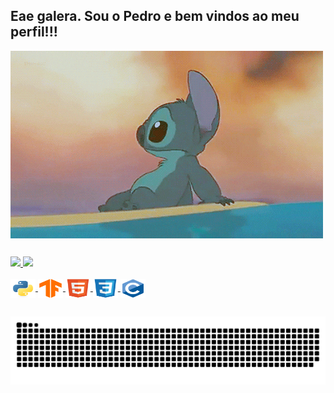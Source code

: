 <div>
  <h2>Eae galera. Sou o Pedro e bem vindos ao meu perfil!!!</h2>

  <img align="center"  src="src/stitch.gif">
</div>

## 

<div>
  <a href="https://github.com/descalzo404">
  <img height="180em" src="https://github-readme-stats.vercel.app/api?username=descalzo404&show_icons=true&theme=dracula&include_all_commits=true&count_private=true"/>
  <img height="180em" src="https://github-readme-stats.vercel.app/api/top-langs/?username=descalzo404&layout=compact&langs_count=7&theme=dracula"/>
</div>
<div style="display: inline_block"><br>
  <img align="center" height="30" width="40" src="https://raw.githubusercontent.com/devicons/devicon/master/icons/python/python-original.svg">
  <img align="center" height="30" width="40" src="https://raw.githubusercontent.com/devicons/devicon/master/icons/tensorflow/tensorflow-original.svg">
  <img align="center" height="30" width="40" src="https://raw.githubusercontent.com/devicons/devicon/master/icons/html5/html5-original.svg">
  <img align="center" height="30" width="40" src="https://raw.githubusercontent.com/devicons/devicon/master/icons/css3/css3-original.svg">
  <img align="center" height="30" width="40" src="https://raw.githubusercontent.com/devicons/devicon/master/icons/c/c-original.svg">
</div>
 
  ##
  
<div> 
 
  ![Snake animation](https://github.com/descalzo404/descalzo404/blob/output/github-contribution-grid-snake.svg)
 
</div>




